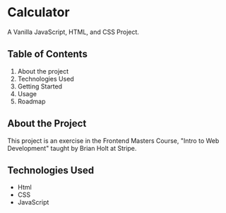 # Calculator

A Vanilla JavaScript, HTML, and CSS Project.

## Table of Contents

1. About the project
2. Technologies Used
3. Getting Started
4. Usage
5. Roadmap

## About the Project

This project is an exercise in the Frontend Masters Course, "Intro to Web Development" taught by Brian Holt at Stripe.

## Technologies Used

- Html
- CSS
- JavaScript
